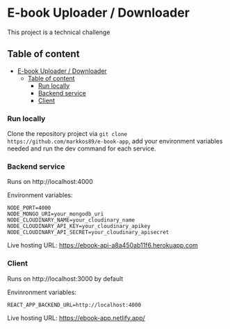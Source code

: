 # E-book Uploader / Downloader

This project is a technical challenge

## Table of content

- [E-book Uploader / Downloader](#e-book-uploader--downloader)
  - [Table of content](#table-of-content)
    - [Run locally](#run-locally)
    - [Backend service](#backend-service)
    - [Client](#client)

### Run locally

Clone the repository project via `git clone https://github.com/markkos89/e-book-app`, add your environment variables needed and run the dev command for each service.

### Backend service

Runs on http://localhost:4000

Environment variables:

```
NODE_PORT=4000
NODE_MONGO_URI=your_mongodb_uri
NODE_CLOUDINARY_NAME=your_cloudinary_name
NODE_CLOUDINARY_API_KEY=your_cloudinary_apikey
NODE_CLOUDINARY_API_SECRET=your_cloudinary_apisecret
```

Live hosting URL: https://ebook-api-a8a450ab11f6.herokuapp.com

### Client

Runs on http://localhost:3000 by default

Envinronment variables:

```
REACT_APP_BACKEND_URL=http://localhost:4000
```

Live hosting URL: https://ebook-app.netlify.app/




